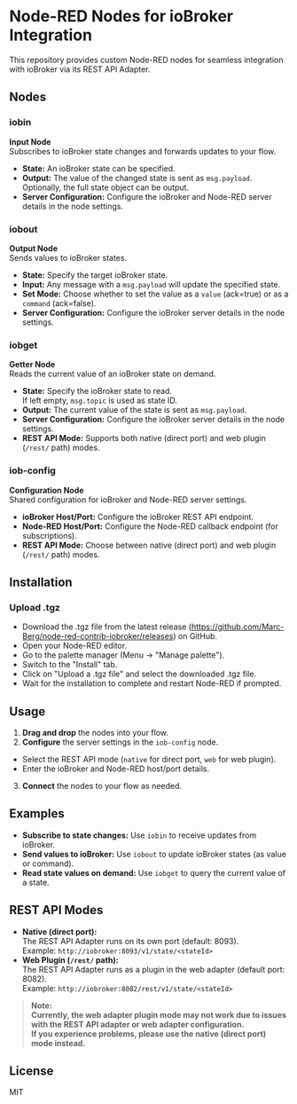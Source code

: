 # Node-RED Nodes for ioBroker Integration

This repository provides custom Node-RED nodes for seamless integration with ioBroker via its REST API Adapter.

## Nodes

### iobin
**Input Node**  
Subscribes to ioBroker state changes and forwards updates to your flow.

- **State:** An ioBroker state can be specified.
- **Output:** The value of the changed state is sent as `msg.payload`.  
  Optionally, the full state object can be output.
- **Server Configuration:** Configure the ioBroker and Node-RED server details in the node settings.

### iobout
**Output Node**  
Sends values to ioBroker states.

- **State:** Specify the target ioBroker state.
- **Input:** Any message with a `msg.payload` will update the specified state.
- **Set Mode:** Choose whether to set the value as a `value` (ack=true) or as a `command` (ack=false).
- **Server Configuration:** Configure the ioBroker server details in the node settings.

### iobget
**Getter Node**  
Reads the current value of an ioBroker state on demand.

- **State:** Specify the ioBroker state to read.  
  If left empty, `msg.topic` is used as state ID.
- **Output:** The current value of the state is sent as `msg.payload`.
- **Server Configuration:** Configure the ioBroker server details in the node settings.
- **REST API Mode:** Supports both native (direct port) and web plugin (`/rest/` path) modes.

### iob-config
**Configuration Node**  
Shared configuration for ioBroker and Node-RED server settings.

- **ioBroker Host/Port:** Configure the ioBroker REST API endpoint.
- **Node-RED Host/Port:** Configure the Node-RED callback endpoint (for subscriptions).
- **REST API Mode:** Choose between native (direct port) and web plugin (`/rest/` path) modes.

## Installation

### Upload .tgz
- Download the .tgz file from the latest release (https://github.com/Marc-Berg/node-red-contrib-iobroker/releases) on GitHub.
- Open your Node-RED editor.
- Go to the palette manager (Menu → "Manage palette").
- Switch to the "Install" tab.
- Click on "Upload a .tgz file" and select the downloaded .tgz file.
- Wait for the installation to complete and restart Node-RED if prompted.

## Usage

1. **Drag and drop** the nodes into your flow.
2. **Configure** the server settings in the `iob-config` node.
- Select the REST API mode (`native` for direct port, `web` for web plugin).
- Enter the ioBroker and Node-RED host/port details.
3. **Connect** the nodes to your flow as needed.

## Examples

- **Subscribe to state changes:** Use `iobin` to receive updates from ioBroker.
- **Send values to ioBroker:** Use `iobout` to update ioBroker states (as value or command).
- **Read state values on demand:** Use `iobget` to query the current value of a state.

## REST API Modes

- **Native (direct port):**  
The REST API Adapter runs on its own port (default: 8093).  
Example: `http://iobroker:8093/v1/state/<stateId>`
- **Web Plugin (`/rest/` path):**  
The REST API Adapter runs as a plugin in the web adapter (default port: 8082).  
Example: `http://iobroker:8082/rest/v1/state/<stateId>`

> **Note:**  
> **Currently, the web adapter plugin mode may not work due to issues with the REST API adapter or web adapter configuration.**  
> **If you experience problems, please use the native (direct port) mode instead.**  


## License

MIT

